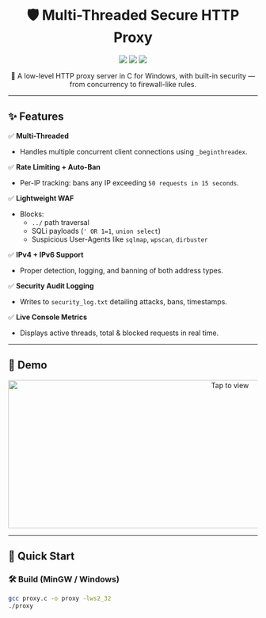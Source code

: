 <h1 align="center">🛡️ Multi-Threaded Secure HTTP Proxy</h1>

<p align="center">
  <img src="https://img.shields.io/badge/Language-C-blue?style=flat-square"/>
  <img src="https://img.shields.io/badge/Threads-Multi--Threaded-green?style=flat-square"/>
  <img src="https://img.shields.io/badge/Security-WAF%20%2B%20Rate%20Limiting-red?style=flat-square"/>
</p>

<p align="center">
  🚀 A low-level HTTP proxy server in C for Windows, with built-in security — from concurrency to firewall-like rules.
</p>

---

## ✨ Features

✅ **Multi-Threaded**
- Handles multiple concurrent client connections using `_beginthreadex`.

✅ **Rate Limiting + Auto-Ban**
- Per-IP tracking: bans any IP exceeding `50 requests in 15 seconds`.

✅ **Lightweight WAF**
- Blocks:
  - `../` path traversal
  - SQLi payloads (`' OR 1=1`, `union select`)
  - Suspicious User-Agents like `sqlmap`, `wpscan`, `dirbuster`

✅ **IPv4 + IPv6 Support**
- Proper detection, logging, and banning of both address types.

✅ **Security Audit Logging**
- Writes to `security_log.txt` detailing attacks, bans, timestamps.

✅ **Live Console Metrics**
- Displays active threads, total & blocked requests in real time.

---

## 📸 Demo

<p align='center'>
<img src=<img width="880" height="299" alt="Tap to view" src="https://github.com/user-attachments/assets/68608c7c-5f09-4bbb-914e-cf5faf653bed" />



---

## 🚀 Quick Start

### 🛠 Build (MinGW / Windows)
```bash
gcc proxy.c -o proxy -lws2_32
./proxy
